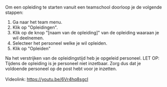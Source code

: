 Om een opleiding te starten vanuit een teamschool doorloop je de volgende stappen:<br/>

1. Ga naar het team menu.
2. Klik op "Opleidingen".
3. Klik op de knop "[naam van de opleiding]" van de opleiding waaraan je wil deelnemen.
4. Selecteer het personeel welke je wil opleiden.
5. Klik op "Opleiden"

Na het verstrijken van de opleidingstijd heb je opgeleid personeel.
LET OP: Tijdens de opleiding is je personeel niet inzetbaar. Zorg dus dat je voldoende personeel op de post hebt voor je inzetten.
<br/><br/>
Videolink: https://youtu.be/6Vr4hq8sgcI
